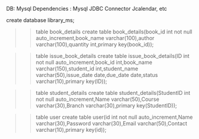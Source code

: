 DB: Mysql 
Dependencies :
  Mysql JDBC Connector
  Jcalendar, etc
  

create database library_ms;

>> table book_details
create table book_details(book_id int not null auto_increment,book_name varchar(100),author varchar(100),quantity int,primary key(book_id));

>> table issue_book_details
create table issue_book_details(ID int not null auto_increment,book_id int,book_name varchar(150),student_id int,student_name varchar(50),issue_date date,due_date date,status varchar(10),primary key(ID));

>>table student_details
create table student_details(StudentID int not null auto_increment,Name varchar(50),Course varchar(30),Branch varchar(30),primary key(StudentID));

>>table user
create table user(id int not null auto_increment,Name varchar(30),Password varchar(30),Email varchar(50),Contact varchar(10),primary key(id));
